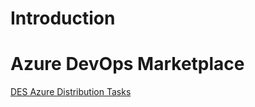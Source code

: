 
# Introduction

# Azure DevOps Marketplace

[DES Azure Distribution Tasks](https://marketplace.visualstudio.com/items?itemName=ABNAMRO-DES-AZURE.DES-Azure-Distribution-Tasks)